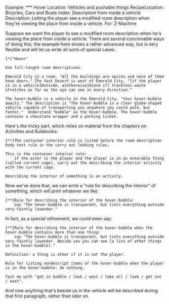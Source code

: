Example: *** Hover
Location: Vehicles and pushable things
RecipeLocation: Bicycles, Cars and Boats
Index: Description from inside a vehicle
Description: Letting the player see a modified room description when they're viewing the place from inside a vehicle.
For: Z-Machine

  
Suppose we want the player to see a modified room description when he's viewing the place from inside a vehicle. There are several conceivable ways of doing this; the example here shows a rather advanced way, but is very flexible and will let us write all sorts of special cases.

  

``` inform7
{*}"Hover"

Use full-length room descriptions.

Emerald City is a room. "All the buildings are spires and none of them have doors." The Vast Desert is west of Emerald City. "[if the player is in a vehicle]Outside, a[otherwise]A[end if] trackless waste stretches as far as the eye can see in every direction."

The hover-bubble is a vehicle in the Emerald City. "Your hover-bubble awaits." The description is "The hover-bubble is a clear globe-shaped vehicle capable of transporting you anywhere you could walk, but faster."  Understand "bubble" as the hover-bubble. The hover-bubble contains a chocolate wrapper and a parking ticket.
```

  
Here's the tricky part, which relies on material from the chapters on Activities and Rulebooks:

  

``` inform7
{**}The container interior rule is listed before the room description body text rule in the carry out looking rules.

This is the container interior rule:
	if the actor is the player and the player is in an enterable thing (called current cage), carry out the describing the interior activity with the current cage.

Describing the interior of something is an activity.
```

  
Now we've done that, we can write a "rule for describing the interior" of something, which will print whatever we like:

  

``` inform7
{**}Rule for describing the interior of the hover-bubble:
	say "The hover-bubble is transparent, but tints everything outside very faintly lavender."
```

  
In fact, as a special refinement, we could even say:

  

``` inform7
{**}Rule for describing the interior of the hover-bubble when the hover-bubble contains more than one thing:
	say "The hover-bubble is transparent, but tints everything outside very faintly lavender. Beside you you can see [a list of other things in the hover-bubble]."

Definition: a thing is other if it is not the player.

Rule for listing nondescript items of the hover-bubble when the player is in the hover-bubble: do nothing.

Test me with "get in bubble / look / west / take all / look / get out / east".
```

  
And now anything that's beside us in the vehicle will be described during that first paragraph, rather than later on.

